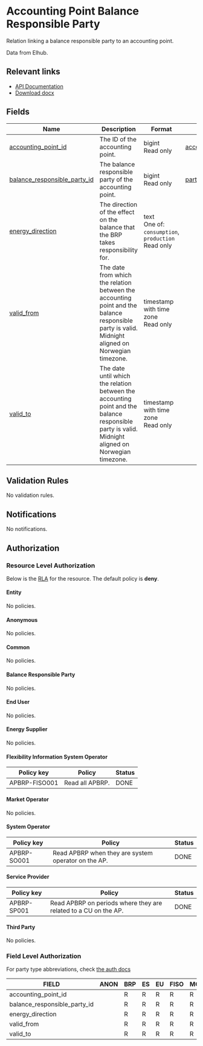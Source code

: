 # Accounting Point Balance Responsible Party

Relation linking a balance responsible party to an accounting point.

Data from Elhub.

## Relevant links

* [API Documentation](../api/v0/index.html#/operations/list_accounting_point_balance_responsible_party)
* [Download docx](../download/accounting_point_balance_responsible_party.docx)

## Fields

| Name                                                                                                                     | Description                                                                                                                                        | Format                                                     | Reference                                           |
|--------------------------------------------------------------------------------------------------------------------------|----------------------------------------------------------------------------------------------------------------------------------------------------|------------------------------------------------------------|-----------------------------------------------------|
| <a name="field-accounting_point_id" href="#field-accounting_point_id">accounting_point_id</a>                            | The ID of the accounting point.                                                                                                                    | bigint<br/>Read only                                       | [accounting_point.id](accounting_point.md#field-id) |
| <a name="field-balance_responsible_party_id" href="#field-balance_responsible_party_id">balance_responsible_party_id</a> | The balance responsible party of the accounting point.                                                                                             | bigint<br/>Read only                                       | [party.id](party.md#field-id)                       |
| <a name="field-energy_direction" href="#field-energy_direction">energy_direction</a>                                     | The direction of the effect on the balance that the BRP takes responsibility for.                                                                  | text<br/>One of: `consumption`, `production`<br/>Read only |                                                     |
| <a name="field-valid_from" href="#field-valid_from">valid_from</a>                                                       | The date from which the relation between the accounting point and the balance responsible party is valid. Midnight aligned on Norwegian timezone.  | timestamp with time zone<br/>Read only                     |                                                     |
| <a name="field-valid_to" href="#field-valid_to">valid_to</a>                                                             | The date until which the relation between the accounting point and the balance responsible party is valid. Midnight aligned on Norwegian timezone. | timestamp with time zone<br/>Read only                     |                                                     |

## Validation Rules

No validation rules.

## Notifications

No notifications.

## Authorization

### Resource Level Authorization

Below is the [RLA](../technical/auth.md#resource-level-authorization-rla) for the
resource. The default policy is **deny**.

#### Entity

No policies.

#### Anonymous

No policies.

#### Common

No policies.

#### Balance Responsible Party

No policies.

#### End User

No policies.

#### Energy Supplier

No policies.

#### Flexibility Information System Operator

| Policy key     | Policy          | Status |
|----------------|-----------------|--------|
| APBRP-FISO001  | Read all APBRP. | DONE   |

#### Market Operator

No policies.

#### System Operator

| Policy key  | Policy                                              | Status |
|-------------|-----------------------------------------------------|--------|
| APBRP-SO001 | Read APBRP when they are system operator on the AP. | DONE   |

#### Service Provider

| Policy key  | Policy                                                          | Status |
|-------------|-----------------------------------------------------------------|--------|
| APBRP-SP001 | Read APBRP on periods where they are related to a CU on the AP. | DONE   |

#### Third Party

No policies.

### Field Level Authorization

For party type abbreviations, check [the auth docs](../technical/auth.md#party-market-actors)

| FIELD                        | ANON | BRP | ES | EU | FISO | MO | SO | SP | TP |
|------------------------------|------|-----|----|----|------|----|----|----|----|
| accounting_point_id          |      | R   | R  | R  | R    | R  | R  | R  | R  |
| balance_responsible_party_id |      | R   | R  | R  | R    | R  | R  | R  | R  |
| energy_direction             |      | R   | R  | R  | R    | R  | R  | R  | R  |
| valid_from                   |      | R   | R  | R  | R    | R  | R  | R  | R  |
| valid_to                     |      | R   | R  | R  | R    | R  | R  | R  | R  |
